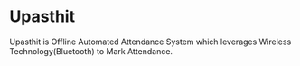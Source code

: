 # Upasthit
Upasthit is Offline Automated Attendance System which leverages Wireless Technology(Bluetooth) to Mark Attendance.

